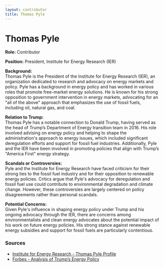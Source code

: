 ```yaml
---
layout: contributor
title: Thomas Pyle
---
```


# Thomas Pyle

**Role:** Contributor

**Position:** President, Institute for Energy Research (IER)

**Background:**  
Thomas Pyle is the President of the Institute for Energy Research (IER), an organization dedicated to research and advocacy on energy markets and policy. Pyle has a background in energy policy and has worked in various roles that promote free-market energy solutions. He is known for his strong opposition to government intervention in energy markets, advocating for an "all of the above" approach that emphasizes the use of fossil fuels, including oil, natural gas, and coal.

**Relation to Trump:**  
Thomas Pyle has a notable connection to Donald Trump, having served as the head of Trump’s Department of Energy transition team in 2016. His role involved advising on energy policy and helping to shape the administration's approach to energy issues, which included significant deregulation efforts and support for fossil fuel industries. Additionally, Pyle and the IER have been involved in promoting policies that align with Trump’s "America First" energy strategy.

**Scandals or Controversies:**  
Pyle and the Institute for Energy Research have faced criticism for their strong ties to the fossil fuel industry and for their opposition to renewable energy policies. Critics argue that Pyle's advocacy for deregulation and fossil fuel use could contribute to environmental degradation and climate change. However, these controversies are largely centered on policy disagreements rather than personal scandals.

**Potential Concerns:**  
Given Pyle's influence in shaping energy policy under Trump and his ongoing advocacy through the IER, there are concerns among environmentalists and clean energy advocates about the potential impact of his work on future energy policies. His strong stance against renewable energy subsidies and support for fossil fuels are particularly contentious.

### Sources
- [Institute for Energy Research - Thomas Pyle Profile](https://www.instituteforenergyresearch.org/about/tom-pyle/)
- [Forbes - Analysis of Trump’s Energy Policy](https://www.forbes.com/sites/uhenergy/2018/05/25/trumps-energy-policy-boon-for-the-oil-industry-or-non-event/)

